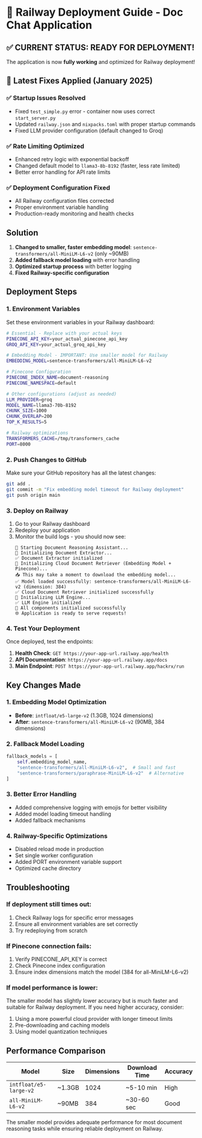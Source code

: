 # 🚂 Railway Deployment Guide - Doc Chat Application

## ✅ CURRENT STATUS: READY FOR DEPLOYMENT!

The application is now **fully working** and optimized for Railway deployment!

## 🎉 Latest Fixes Applied (January 2025)

### ✅ **Startup Issues Resolved**
- Fixed `test_simple.py` error - container now uses correct `start_server.py`
- Updated `railway.json` and `nixpacks.toml` with proper startup commands
- Fixed LLM provider configuration (default changed to Groq)

### ✅ **Rate Limiting Optimized** 
- Enhanced retry logic with exponential backoff
- Changed default model to `llama3-8b-8192` (faster, less rate limited)
- Better error handling for API rate limits

### ✅ **Deployment Configuration Fixed**
- All Railway configuration files corrected
- Proper environment variable handling
- Production-ready monitoring and health checks

## Solution

1. **Changed to smaller, faster embedding model**: `sentence-transformers/all-MiniLM-L6-v2` (only ~90MB)
2. **Added fallback model loading** with error handling
3. **Optimized startup process** with better logging
4. **Fixed Railway-specific configuration**

## Deployment Steps

### 1. Environment Variables

Set these environment variables in your Railway dashboard:

```bash
# Essential - Replace with your actual keys
PINECONE_API_KEY=your_actual_pinecone_api_key
GROQ_API_KEY=your_actual_groq_api_key

# Embedding Model - IMPORTANT: Use smaller model for Railway
EMBEDDING_MODEL=sentence-transformers/all-MiniLM-L6-v2

# Pinecone Configuration
PINECONE_INDEX_NAME=document-reasoning
PINECONE_NAMESPACE=default

# Other configurations (adjust as needed)
LLM_PROVIDER=groq
MODEL_NAME=llama3-70b-8192
CHUNK_SIZE=1000
CHUNK_OVERLAP=200
TOP_K_RESULTS=5

# Railway optimizations
TRANSFORMERS_CACHE=/tmp/transformers_cache
PORT=8000
```

### 2. Push Changes to GitHub

Make sure your GitHub repository has all the latest changes:

```bash
git add .
git commit -m "Fix embedding model timeout for Railway deployment"
git push origin main
```

### 3. Deploy on Railway

1. Go to your Railway dashboard
2. Redeploy your application
3. Monitor the build logs - you should now see:
   ```
   🚀 Starting Document Reasoning Assistant...
   📄 Initializing Document Extractor...
   ✅ Document Extractor initialized
   🧠 Initializing Cloud Document Retriever (Embedding Model + Pinecone)...
   📥 This may take a moment to download the embedding model...
   ✅ Model loaded successfully: sentence-transformers/all-MiniLM-L6-v2 (dimension: 384)
   ✅ Cloud Document Retriever initialized successfully
   🤖 Initializing LLM Engine...
   ✅ LLM Engine initialized
   🎉 All components initialized successfully
   🌐 Application is ready to serve requests!
   ```

### 4. Test Your Deployment

Once deployed, test the endpoints:

1. **Health Check**: `GET https://your-app-url.railway.app/health`
2. **API Documentation**: `https://your-app-url.railway.app/docs`
3. **Main Endpoint**: `POST https://your-app-url.railway.app/hackrx/run`

## Key Changes Made

### 1. Embedding Model Optimization
- **Before**: `intfloat/e5-large-v2` (1.3GB, 1024 dimensions)
- **After**: `sentence-transformers/all-MiniLM-L6-v2` (90MB, 384 dimensions)

### 2. Fallback Model Loading
```python
fallback_models = [
    self.embedding_model_name,
    "sentence-transformers/all-MiniLM-L6-v2",  # Small and fast
    "sentence-transformers/paraphrase-MiniLM-L6-v2"  # Alternative
]
```

### 3. Better Error Handling
- Added comprehensive logging with emojis for better visibility
- Added model loading timeout handling
- Added fallback mechanisms

### 4. Railway-Specific Optimizations
- Disabled reload mode in production
- Set single worker configuration
- Added PORT environment variable support
- Optimized cache directory

## Troubleshooting

### If deployment still times out:
1. Check Railway logs for specific error messages
2. Ensure all environment variables are set correctly
3. Try redeploying from scratch

### If Pinecone connection fails:
1. Verify PINECONE_API_KEY is correct
2. Check Pinecone index configuration
3. Ensure index dimensions match the model (384 for all-MiniLM-L6-v2)

### If model performance is lower:
The smaller model has slightly lower accuracy but is much faster and suitable for Railway deployment. If you need higher accuracy, consider:
1. Using a more powerful cloud provider with longer timeout limits
2. Pre-downloading and caching models
3. Using model quantization techniques

## Performance Comparison

| Model | Size | Dimensions | Download Time | Accuracy |
|-------|------|------------|---------------|----------|
| `intfloat/e5-large-v2` | ~1.3GB | 1024 | ~5-10 min | High |
| `all-MiniLM-L6-v2` | ~90MB | 384 | ~30-60 sec | Good |

The smaller model provides adequate performance for most document reasoning tasks while ensuring reliable deployment on Railway.
